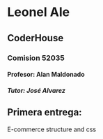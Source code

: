 # Leonel Ale

## CoderHouse
### Comision  52035
#### Profesor: Alan Maldonado 
##### Tutor: José Alvarez

## Primera entrega:
E-commerce structure and css 
